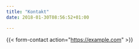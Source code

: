 ```yaml
---
title: "Kontakt"
date: 2018-01-30T08:56:52+01:00

---
```


<!--[![Flot fyr](../minvej.jpeg)](http://www.lisemoxolll.dk)-->


{{< form-contact action="https://example.com"  >}}
